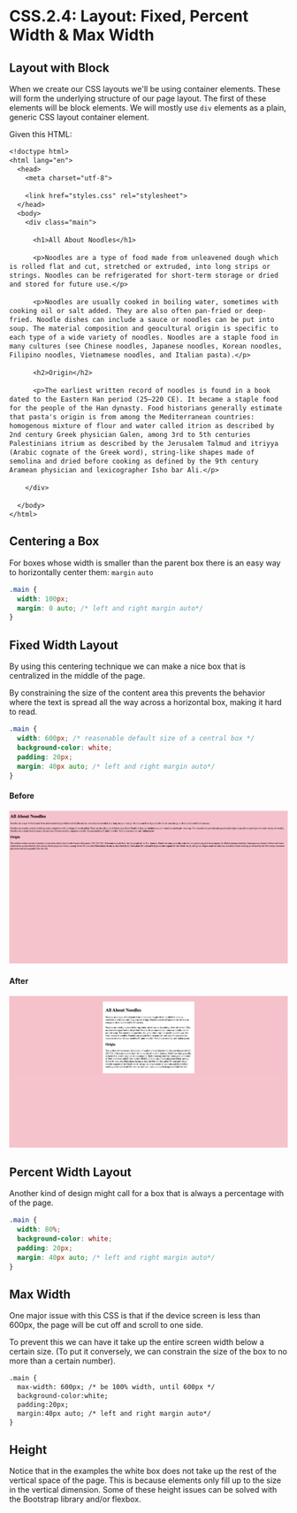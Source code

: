 # CSS.2.4: Layout: Fixed, Percent Width & Max Width

## Layout with Block

When we create our CSS layouts we'll be using container elements. These will form the underlying structure of our page layout. The first of these elements will be block elements. We will mostly use `div` elements as a plain, generic CSS layout container element.

Given this HTML:

```markup
<!doctype html>
<html lang="en">
  <head>
    <meta charset="utf-8">

    <link href="styles.css" rel="stylesheet">
  </head>
  <body>
    <div class="main">

      <h1>All About Noodles</h1>

      <p>Noodles are a type of food made from unleavened dough which is rolled flat and cut, stretched or extruded, into long strips or strings. Noodles can be refrigerated for short-term storage or dried and stored for future use.</p>

      <p>Noodles are usually cooked in boiling water, sometimes with cooking oil or salt added. They are also often pan-fried or deep-fried. Noodle dishes can include a sauce or noodles can be put into soup. The material composition and geocultural origin is specific to each type of a wide variety of noodles. Noodles are a staple food in many cultures (see Chinese noodles, Japanese noodles, Korean noodles, Filipino noodles, Vietnamese noodles, and Italian pasta).</p>

      <h2>Origin</h2>

      <p>The earliest written record of noodles is found in a book dated to the Eastern Han period (25–220 CE). It became a staple food for the people of the Han dynasty. Food historians generally estimate that pasta's origin is from among the Mediterranean countries: homogenous mixture of flour and water called itrion as described by 2nd century Greek physician Galen, among 3rd to 5th centuries Palestinians itrium as described by the Jerusalem Talmud and itriyya (Arabic cognate of the Greek word), string-like shapes made of semolina and dried before cooking as defined by the 9th century Aramean physician and lexicographer Isho bar Ali.</p>

    </div>

  </body>
</html>

```

## Centering a Box

For boxes whose width is smaller than the parent box there is an easy way to horizontally center them: `margin` `auto`

```css
.main {
  width: 100px;
  margin: 0 auto; /* left and right margin auto*/
}
```

## Fixed Width Layout

By using this centering technique we can make a nice box that is centralized in the middle of the page.

By constraining the size of the content area this prevents the behavior where the text is spread all the way across a horizontal box, making it hard to read.

```css
.main {
  width: 600px; /* reasonable default size of a central box */
  background-color: white;
  padding: 20px;
  margin: 40px auto; /* left and right margin auto*/
}
```

#### Before

![](../../.gitbook/assets/fixed-width-before.png)

#### After

![](../../.gitbook/assets/screen-shot-2021-04-14-at-8.28.23-pm.png)

## Percent Width Layout

Another kind of design might call for a box that is always a percentage with of the page.

```css
.main {
  width: 80%;
  background-color: white;
  padding: 20px;
  margin: 40px auto; /* left and right margin auto*/
}
```

## Max Width

One major issue with this CSS is that if the device screen is less than 600px, the page will be cut off and scroll to one side.

To prevent this we can have it take up the entire screen width below a certain size. \(To put it conversely, we can constrain the size of the box to no more than a certain number\).

```text
.main {
  max-width: 600px; /* be 100% width, until 600px */
  background-color:white;
  padding:20px;
  margin:40px auto; /* left and right margin auto*/
}
```

## Height

Notice that in the examples the white box does not take up the rest of the vertical space of the page. This is because elements only fill up to the size in the vertical dimension. Some of these height issues can be solved with the Bootstrap library and/or flexbox.

